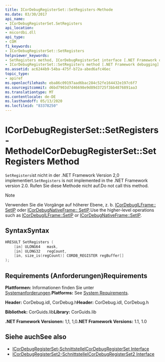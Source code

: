 ```yaml
---
title: ICorDebugRegisterSet::SetRegisters-Methode
ms.date: 03/30/2017
api_name:
- ICorDebugRegisterSet.SetRegisters
api_location:
- mscordbi.dll
api_type:
- COM
f1_keywords:
- ICorDebugRegisterSet::SetRegisters
helpviewer_keywords:
- SetRegisters method, ICorDebugRegisterSet interface [.NET Framework debugging]
- ICorDebugRegisterSet::SetRegisters method [.NET Framework debugging]
ms.assetid: ac6244b9-54ba-475f-b72a-abed6afc46ec
topic_type:
- apiref
ms.openlocfilehash: eba86c09197aad6bac284c52fe164432e197c6f7
ms.sourcegitcommit: d6bd7903d7d46698e9d89d3725f3bb4876891aa3
ms.translationtype: MT
ms.contentlocale: de-DE
ms.lasthandoff: 05/13/2020
ms.locfileid: "83378250"
---
```

# <a name="icordebugregistersetsetregisters-method"></a><span data-ttu-id="21158-102">ICorDebugRegisterSet::SetRegisters-Methode</span><span class="sxs-lookup"><span data-stu-id="21158-102">ICorDebugRegisterSet::SetRegisters Method</span></span>
<span data-ttu-id="21158-103">`SetRegisters`ist nicht in der .NET Framework Version 2,0 implementiert.</span><span class="sxs-lookup"><span data-stu-id="21158-103">`SetRegisters` is not implemented in the .NET Framework version 2.0.</span></span> <span data-ttu-id="21158-104">Rufen Sie diese Methode nicht auf.</span><span class="sxs-lookup"><span data-stu-id="21158-104">Do not call this method.</span></span>  
  
> [!NOTE]
> <span data-ttu-id="21158-105">Verwenden Sie die Vorgänge auf höherer Ebene, z. b. [ICorDebugILFrame:: SetIP](icordebugilframe-setip-method.md) oder [ICorDebugNativeFrame:: SetIP](icordebugnativeframe-setip-method.md).</span><span class="sxs-lookup"><span data-stu-id="21158-105">Use the higher-level operations such as [ICorDebugILFrame::SetIP](icordebugilframe-setip-method.md) or [ICorDebugNativeFrame::SetIP](icordebugnativeframe-setip-method.md).</span></span>  
  
## <a name="syntax"></a><span data-ttu-id="21158-106">Syntax</span><span class="sxs-lookup"><span data-stu-id="21158-106">Syntax</span></span>  
  
```cpp  
HRESULT SetRegisters (  
    [in] ULONG64   mask,  
    [in] ULONG32   regCount,  
    [in, size_is(regCount)] CORDB_REGISTER regBuffer[]  
);  
```  
  
## <a name="requirements"></a><span data-ttu-id="21158-107">Requirements (Anforderungen)</span><span class="sxs-lookup"><span data-stu-id="21158-107">Requirements</span></span>  
 <span data-ttu-id="21158-108">**Plattformen:** Informationen finden Sie unter [Systemanforderungen](../../get-started/system-requirements.md).</span><span class="sxs-lookup"><span data-stu-id="21158-108">**Platforms:** See [System Requirements](../../get-started/system-requirements.md).</span></span>  
  
 <span data-ttu-id="21158-109">**Header:** CorDebug.idl, CorDebug.h</span><span class="sxs-lookup"><span data-stu-id="21158-109">**Header:** CorDebug.idl, CorDebug.h</span></span>  
  
 <span data-ttu-id="21158-110">**Bibliothek:** CorGuids.lib</span><span class="sxs-lookup"><span data-stu-id="21158-110">**Library:** CorGuids.lib</span></span>  
  
 <span data-ttu-id="21158-111">**.NET Framework Versionen:** 1,1, 1,0</span><span class="sxs-lookup"><span data-stu-id="21158-111">**.NET Framework Versions:** 1.1, 1.0</span></span>  
  
## <a name="see-also"></a><span data-ttu-id="21158-112">Siehe auch</span><span class="sxs-lookup"><span data-stu-id="21158-112">See also</span></span>

- [<span data-ttu-id="21158-113">ICorDebugRegisterSet-Schnittstelle</span><span class="sxs-lookup"><span data-stu-id="21158-113">ICorDebugRegisterSet Interface</span></span>](icordebugregisterset-interface.md)
- [<span data-ttu-id="21158-114">ICorDebugRegisterSet2-Schnittstelle</span><span class="sxs-lookup"><span data-stu-id="21158-114">ICorDebugRegisterSet2 Interface</span></span>](icordebugregisterset2-interface.md)
